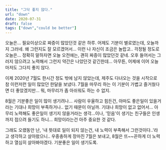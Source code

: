 ```yaml
---
title: "그닥 좋지 않다."
url: "down"
date: 2020-07-31
draft: false
tags: ["down","could be better"]
---
```

오늘은... 필요이상으로 짜증이 많았던것 같은 하루.
어제도 기분이 별로였는데, 오늘까지 그러네. 왜 그런지도 잘 모르겠어서...
이런 나 자신이 조금은 놀랍고.. 걱정될 정도로 오늘은...
정확히 말하자면 오늘 오전에는, 괜히 짜증이 많았던것 같네.
오후 들어서는 그러지 않으려고 노력해서 그런지 약간은 나았던것 같긴한데...
아무튼, 어제에 이어 오늘 마저도 그다지 좋지 않다.

이제 2020년 7월도 한시간 정도 밖에 남지 않았는데,
제주도 다녀오는 것을 시작으로 참 이런저런 일이 많았던 한달을 보냈다.
7월을 마무리 하는 이 기분이 가볍고 즐거웠다면 더 좋았겠지만...
뭐, 마무리가 좀 아쉬워도 하는 수 없지.

8월은 기분좋은 일이 많이 생기려나...
사람이 우울하고 힘든건, 아마도 좋은일이 있을거라는 기대나 희망이 부족하거나.. 없기 때문이 아닐까.
기대나 희망이 없고 없어서... 아무리 노력해도 좋은일이 생기지 않을거라는 생각...이나, 
'믿음'이 생기는 친구들은 인생까지 접으려 들기도 하니... 희망이라는건 아주 중요한 것 같다.

그래도 오랬동안 난, '내 뜻대로 일이 되지 않는건, 내 노력이 부족해서 그런것이다..'라고 생각하고 살아왔으니..
우중충하게 장마진 7월은 보내고, 8월은 뜨~~끈하게 더 노력하고 열심히 살아봐야겠다.
기분좋은 일이 생기도록.
